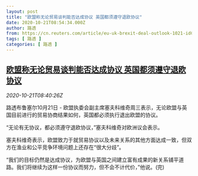 ```yaml
---
layout: post
title: "欧盟称无论贸易谈判能否达成协议 英国都须遵守退欧协议"
date: 2020-10-21T08:54:34.000Z
author: 路透
from: https://cn.reuters.com/article/eu-uk-brexit-deal-outlook-1021-idCNKBS27611B
tags: [ 路透 ]
categories: [ 路透 ]
---
```

<!--1603270474000-->
[欧盟称无论贸易谈判能否达成协议 英国都须遵守退欧协议](https://cn.reuters.com/article/eu-uk-brexit-deal-outlook-1021-idCNKBS27611B)
------

<div>
<div><i>2020-10-21T08:40:26Z</i></div><p>路透布鲁塞尔10月21日 - 欧盟执委会副主席塞夫科维奇周三表示，无论欧盟与英国目前进行的贸易协商结果如何，英国都必须执行退出欧盟的协议。</p><p>“无论有无协议，都必须遵守退欧协议，”塞夫科维奇对欧洲议会表示。</p><p>塞夫科维奇表示，欧盟致力于就贸易协议以及未来关系的其他方面达成一致，但双方在渔业和公平竞争环境问题上还存在“很大分歧”。</p><p>“我们的目标仍然是达成协议，为欧盟与英国之间建立富有成果的新关系铺平道路。我们将继续为这样一份协议而努力，但不会不计代价，”他说。(完)</p>
</div>
